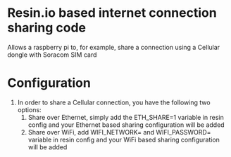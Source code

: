 # Resin.io based internet connection sharing code

Allows a raspberry pi to, for example, share a connection using a Cellular dongle with Soracom SIM card  
  
# Configuration  
1. In order to share a Cellular connection, you have the following two options:
    1. Share over Ethernet, simply add the ETH_SHARE=1 variable in resin config and your Ethernet based sharing configuration will be added
    1. Share over WiFi, add WIFI_NETWORK=<network name> and WIFI_PASSWORD=<Wifi WPA2 password> variable in resin config and your WiFi based sharing configuration will be added